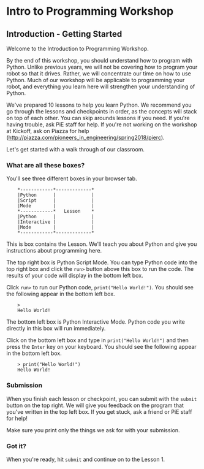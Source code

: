 # Intro to Programming Workshop

## Introduction - Getting Started

Welcome to the Introduction to Programming Workshop. 

By the end of this workshop, you should understand how to program with Python. Unlike previous years, we will not be covering how to program your robot so that it drives. Rather, we will concentrate our time on how to use Python. Much of our workshop will be applicable to programming your robot, and everything you learn here will strengthen your understanding of Python.

We've prepared 10 lessons to help you learn Python. We recommend you go through the lessons and checkpoints in order, as the concepts will stack on top of each other. You can skip arounds lessons if you need. If you're having trouble, ask PiE staff for help. If you're not working on the workshop at Kickoff, ask on Piazza for help (http://piazza.com/pioneers_in_engineering/spring2018/pierc).

Let's get started with a walk through of our classroom.

### What are all these boxes?

You'll see three different boxes in your browser tab. 

        *------------*-------------*
        |Python      |             |
        |Script      |             |
        |Mode        |             |
        *------------*   Lesson    *
        |Python      |             |
        |Interactive |             |
        |Mode        |             |
        *------------*-------------*

This is box contains the Lesson. We'll teach you about Python and give you instructions about programming here.

The top right box is Python Script Mode. You can type Python code into the top right box and click the `run>` button above this box to run the code. The results of your code will display in the bottom left box.

Click `run>` to run our Python code, `print("Hello World!")`. You should see the following appear in the bottom left box.

        >
        Hello World!

The bottom left box is Python Interactive Mode. Python code you write directly in this box will run immediately.

Click on the bottom left box and type in `print("Hello World!")` and then press the `Enter` key on your keyboard. You should see the following appear in the bottom left box.

        > print("Hello World!")
        Hello World!

### Submission

When you finish each lesson or checkpoint, you can submit with the `submit` button on the top right. We will give you feedback on the program that you've written in the top left box. If you get stuck, ask a friend or PiE staff for help!

Make sure you print only the things we ask for with your submission.

### Got it?

When you're ready, hit `submit` and continue on to the Lesson 1.
